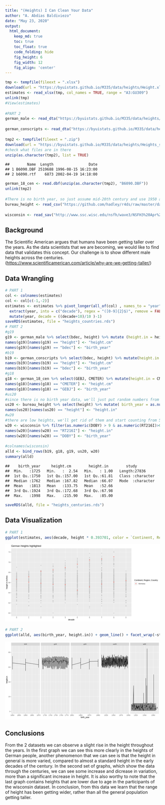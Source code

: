 ```yaml
---
title: "(Heights) I Can Clean Your Data"
author: "A. Abdias Baldiviezo"
date: "May 23, 2020"
output:
  html_document:  
    keep_md: true
    toc: true
    toc_float: true
    code_folding: hide
    fig_height: 6
    fig_width: 12
    fig_align: 'center'
---
```







```r
tmp <- tempfile(fileext = ".xlsx")
download(url = "https://byuistats.github.io/M335/data/heights/Height.xlsx", destfile = tmp, mode="wb")
estimates <- read_xlsx(tmp, col_names = TRUE, range = "A3:GU309")
unlink(tmp)
#View(estimates)

#PART 2
german_male <- read_dta("https://byuistats.github.io/M335/data/heights/germanconscr.dta")

german_conscripts <- read_dta("https://byuistats.github.io/M335/data/heights/germanprison.dta")

tmp2 <- tempfile(fileext = ".zip")
download(url = "https://byuistats.github.io/M335/data/heights/Heights_south-east.zip", destfile = tmp2, mode="wb")
#check what files are in there
unzip(as.character(tmp2), list = TRUE)
```

```
##        Name  Length                Date
## 1 B6090.DBF 2519688 1996-08-15 16:23:00
## 2 b6090.rtf    6873 2002-04-19 14:18:00
```

```r
german_18_cen <- read.dbf(unzip(as.character(tmp2), "B6090.DBF"))
unlink(tmp2)

#There is no birth year, so just assume mid-20th century and use 1950 as birth year
bureau_height <- read_csv("https://github.com/hadley/r4ds/raw/master/data/heights.csv")

wisconsin <- read_sav("http://www.ssc.wisc.edu/nsfh/wave3/NSFH3%20Apr%202005%20release/main05022005.sav")
```

## Background

The Scientific American argues that humans have been getting taller over the years. As the data scientists that we are becoming, we would like to find data that validates this concept. Our challenge is to show different male heights across the centuries. (https://www.scientificamerican.com/article/why-are-we-getting-taller/)

## Data Wrangling


```r
# PART 1
col <- colnames(estimates)
col <- col[c(-1,-2)]
estimates <- estimates %>% pivot_longer(all_of(col) , names_to = "year", values_to = "height", values_drop_na = TRUE) %>%
  extract(year, into = c("decade"), regex = "([0-9]{2}$)", remove = FALSE, convert = TRUE) %>% 
  mutate(year, decade = ((decade+10)/10 )-1)
saveRDS(estimates, file = "heights_countries.rds")
# PART 2
#g19
g19 <- german_male %>% select(bdec, height) %>% mutate (height.in = height * 0.393701, study = "g19")
names(g19)[names(g19) == "height"] <- "height.cm"
names(g19)[names(g19) == "bdec"] <- "birth_year"
#b19
b19 <- german_conscripts %>% select(bdec, height) %>% mutate(height.in = height * 0.393701, study = "b19")
names(b19)[names(b19) == "height"] <- "height.cm"
names(b19)[names(b19) == "bdec"] <- "birth_year"
#g18
g18 <- german_18_cen %>% select(GEBJ, CMETER) %>% mutate(height.in = CMETER * 0.393701, study = "g18")
names(g18)[names(g18) == "CMETER"] <- "height.cm"
names(g18)[names(g18) == "GEBJ"] <- "birth_year"
#us20
#since there is no birth year data, we'll just put random numbers from 1910 to 1999
us20 <- bureau_height %>% select(height) %>% mutate( birth_year = as.numeric(str_c("19", floor(runif(1192, min=10, max=99)))), height.cm = height / 0.393701, study = "us20")
names(us20)[names(us20) == "height"] <- "height.in"
#w20
#there are low heights, we'll get rid of them and start counting from 50 on up
w20 <- wisconsin %>% filter(as.numeric(DOBY) > 9 & as.numeric(RT216I)>0) %>% select(DOBY, RT216I) %>% mutate(DOBY = as.numeric(str_c("19", DOBY)), height.cm = RT216I / 0.393701, study = "w20")
names(w20)[names(w20) == "RT216I"] <- "height.in"
names(w20)[names(w20) == "DOBY"] <- "birth_year"

#colnames(wisconsin)
alld <- bind_rows(b19, g18, g19, us20, w20)
summary(alld)
```

```
##    birth_year     height.cm        height.in        study          
##  Min.   :1725   Min.   :  2.54   Min.   : 1.00   Length:27836      
##  1st Qu.:1750   1st Qu.:157.00   1st Qu.:61.81   Class :character  
##  Median :1762   Median :167.82   Median :66.07   Mode  :character  
##  Mean   :1813   Mean   :133.75   Mean   :52.66                     
##  3rd Qu.:1924   3rd Qu.:172.68   3rd Qu.:67.98                     
##  Max.   :1998   Max.   :215.90   Max.   :85.00
```

```r
saveRDS(alld, file = "heights_centuries.rds")
```

## Data Visualization


```r
# PART 1
ggplot(estimates, aes(decade, height * 0.393701, color = `Continent, Region, Country` )) + geom_point() + gghighlight(label_key = type, `Continent, Region, Country` == "Germany") + scale_x_continuous(breaks = seq(0,9, by = 1)) + scale_y_continuous(breaks = seq(60,75, by = 2)) + labs(title = "German Heights highlighted", y = "height in inches")
```

![](Case_Study_5_files/figure-html/plot_data-1.png)<!-- -->

```r
# PART 2
ggplot(alld, aes(birth_year, height.in)) + geom_line() + facet_wrap(~study, nrow = 1, scales = "free_x") 
```

![](Case_Study_5_files/figure-html/plot_data-2.png)<!-- -->

## Conclusions

From the 2 datasets we can observe a slight rise in the height throughout the years. In the first graph we can see this more clearly in the heights of German people, another phenomenon that we can see is that the height in general is more varied, compared to almost a standard height in the early decades of the century.
In the second set of graphs, which show the data through the centuries, we can see some increase and dicrease in variation, more than a significant increase in height. It is also worthy to note that the last graph contains heights that are lower due to age in the participants of the wisconsin dataset.
In conclusion, from this data we learn that the range of height has been getting wider, rather than all the general population getting taller.

